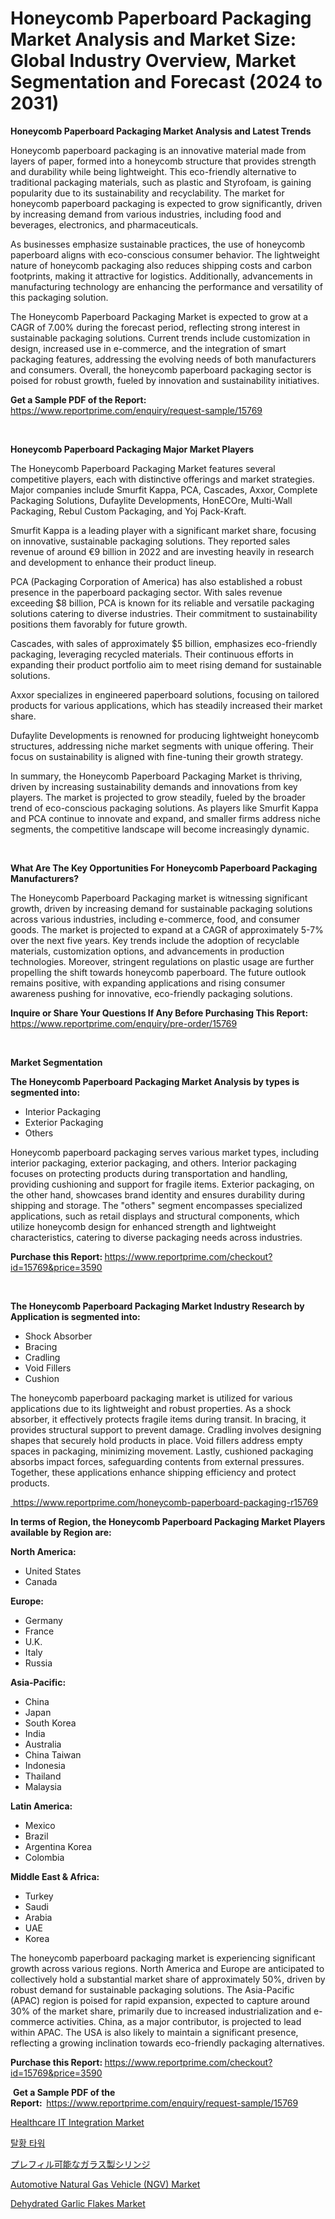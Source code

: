 <p><h1>Honeycomb Paperboard Packaging Market Analysis and Market Size: Global Industry Overview, Market Segmentation and Forecast (2024 to 2031)</h1></p><p><strong>Honeycomb Paperboard Packaging Market Analysis and Latest Trends</strong></p>
<p><p>Honeycomb paperboard packaging is an innovative material made from layers of paper, formed into a honeycomb structure that provides strength and durability while being lightweight. This eco-friendly alternative to traditional packaging materials, such as plastic and Styrofoam, is gaining popularity due to its sustainability and recyclability. The market for honeycomb paperboard packaging is expected to grow significantly, driven by increasing demand from various industries, including food and beverages, electronics, and pharmaceuticals. </p><p>As businesses emphasize sustainable practices, the use of honeycomb paperboard aligns with eco-conscious consumer behavior. The lightweight nature of honeycomb packaging also reduces shipping costs and carbon footprints, making it attractive for logistics. Additionally, advancements in manufacturing technology are enhancing the performance and versatility of this packaging solution. </p><p>The Honeycomb Paperboard Packaging Market is expected to grow at a CAGR of 7.00% during the forecast period, reflecting strong interest in sustainable packaging solutions. Current trends include customization in design, increased use in e-commerce, and the integration of smart packaging features, addressing the evolving needs of both manufacturers and consumers. Overall, the honeycomb paperboard packaging sector is poised for robust growth, fueled by innovation and sustainability initiatives.</p></p>
<p><strong>Get a Sample PDF of the Report:&nbsp;</strong> <a href="https://www.reportprime.com/enquiry/request-sample/15769">https://www.reportprime.com/enquiry/request-sample/15769</a></p>
<p>&nbsp;</p>
<p><strong>Honeycomb Paperboard Packaging Major Market Players</strong></p>
<p><p>The Honeycomb Paperboard Packaging Market features several competitive players, each with distinctive offerings and market strategies. Major companies include Smurfit Kappa, PCA, Cascades, Axxor, Complete Packaging Solutions, Dufaylite Developments, HonECOre, Multi-Wall Packaging, Rebul Custom Packaging, and Yoj Pack-Kraft.</p><p>Smurfit Kappa is a leading player with a significant market share, focusing on innovative, sustainable packaging solutions. They reported sales revenue of around €9 billion in 2022 and are investing heavily in research and development to enhance their product lineup.</p><p>PCA (Packaging Corporation of America) has also established a robust presence in the paperboard packaging sector. With sales revenue exceeding $8 billion, PCA is known for its reliable and versatile packaging solutions catering to diverse industries. Their commitment to sustainability positions them favorably for future growth.</p><p>Cascades, with sales of approximately $5 billion, emphasizes eco-friendly packaging, leveraging recycled materials. Their continuous efforts in expanding their product portfolio aim to meet rising demand for sustainable solutions.</p><p>Axxor specializes in engineered paperboard solutions, focusing on tailored products for various applications, which has steadily increased their market share.</p><p>Dufaylite Developments is renowned for producing lightweight honeycomb structures, addressing niche market segments with unique offering. Their focus on sustainability is aligned with fine-tuning their growth strategy.</p><p>In summary, the Honeycomb Paperboard Packaging Market is thriving, driven by increasing sustainability demands and innovations from key players. The market is projected to grow steadily, fueled by the broader trend of eco-conscious packaging solutions. As players like Smurfit Kappa and PCA continue to innovate and expand, and smaller firms address niche segments, the competitive landscape will become increasingly dynamic.</p></p>
<p>&nbsp;</p>
<p><strong>What Are The Key Opportunities For Honeycomb Paperboard Packaging Manufacturers?</strong></p>
<p><p>The Honeycomb Paperboard Packaging market is witnessing significant growth, driven by increasing demand for sustainable packaging solutions across various industries, including e-commerce, food, and consumer goods. The market is projected to expand at a CAGR of approximately 5-7% over the next five years. Key trends include the adoption of recyclable materials, customization options, and advancements in production technologies. Moreover, stringent regulations on plastic usage are further propelling the shift towards honeycomb paperboard. The future outlook remains positive, with expanding applications and rising consumer awareness pushing for innovative, eco-friendly packaging solutions.</p></p>
<p><strong>Inquire or Share Your Questions If Any Before Purchasing This Report:</strong> <a href="https://www.reportprime.com/enquiry/pre-order/15769">https://www.reportprime.com/enquiry/pre-order/15769</a></p>
<p>&nbsp;</p>
<p><strong>Market Segmentation</strong></p>
<p><strong>The Honeycomb Paperboard Packaging Market Analysis by types is segmented into:</strong></p>
<p><ul><li>Interior Packaging</li><li>Exterior Packaging</li><li>Others</li></ul></p>
<p><p>Honeycomb paperboard packaging serves various market types, including interior packaging, exterior packaging, and others. Interior packaging focuses on protecting products during transportation and handling, providing cushioning and support for fragile items. Exterior packaging, on the other hand, showcases brand identity and ensures durability during shipping and storage. The "others" segment encompasses specialized applications, such as retail displays and structural components, which utilize honeycomb design for enhanced strength and lightweight characteristics, catering to diverse packaging needs across industries.</p></p>
<p><strong>Purchase this Report:&nbsp;</strong><a href="https://www.reportprime.com/checkout?id=15769&price=3590">https://www.reportprime.com/checkout?id=15769&price=3590</a></p>
<p>&nbsp;</p>
<p><strong>The Honeycomb Paperboard Packaging Market Industry Research by Application is segmented into:</strong></p>
<p><ul><li>Shock Absorber</li><li>Bracing</li><li>Cradling</li><li>Void Fillers</li><li>Cushion</li></ul></p>
<p><p>The honeycomb paperboard packaging market is utilized for various applications due to its lightweight and robust properties. As a shock absorber, it effectively protects fragile items during transit. In bracing, it provides structural support to prevent damage. Cradling involves designing shapes that securely hold products in place. Void fillers address empty spaces in packaging, minimizing movement. Lastly, cushioned packaging absorbs impact forces, safeguarding contents from external pressures. Together, these applications enhance shipping efficiency and protect products.</p></p>
<p><a href="https://www.reportprime.com/honeycomb-paperboard-packaging-r15769">&nbsp;https://www.reportprime.com/honeycomb-paperboard-packaging-r15769</a></p>
<p><strong>In terms of Region, the Honeycomb Paperboard Packaging Market Players available by Region are:</strong></p>
<p>
    <p> <strong> North America: </strong>
        <ul>
            <li>United States</li>
            <li>Canada</li>
        </ul>
        </p> 
    <p> <strong> Europe: </strong>
        <ul>
            <li>Germany</li>
            <li>France</li>
            <li>U.K.</li>
            <li>Italy</li>
            <li>Russia</li>
        </ul>
        </p> 
    <p> <strong> Asia-Pacific: </strong>
        <ul>
            <li>China</li>
            <li>Japan</li>
            <li>South Korea</li>
            <li>India</li>
            <li>Australia</li>
            <li>China Taiwan</li>
            <li>Indonesia</li>
            <li>Thailand</li>
            <li>Malaysia</li>
        </ul>
        </p> 
    <p> <strong> Latin America: </strong>
        <ul>
            <li>Mexico</li>
            <li>Brazil</li>
            <li>Argentina Korea</li>
            <li>Colombia</li>
        </ul>
        </p> 
    <p> <strong> Middle East & Africa: </strong>
        <ul>
            <li>Turkey</li>
            <li>Saudi</li>
            <li>Arabia</li>
            <li>UAE</li>
            <li>Korea</li>
        </ul>
    </p>
    </p>
<p><p>The honeycomb paperboard packaging market is experiencing significant growth across various regions. North America and Europe are anticipated to collectively hold a substantial market share of approximately 50%, driven by robust demand for sustainable packaging solutions. The Asia-Pacific (APAC) region is poised for rapid expansion, expected to capture around 30% of the market share, primarily due to increased industrialization and e-commerce activities. China, as a major contributor, is projected to lead within APAC. The USA is also likely to maintain a significant presence, reflecting a growing inclination towards eco-friendly packaging alternatives.</p></p>
<p><strong>Purchase this Report: </strong><a href="https://www.reportprime.com/checkout?id=15769&price=3590">https://www.reportprime.com/checkout?id=15769&price=3590</a></p>
<p>&nbsp;<strong>Get a Sample PDF of the Report:&nbsp;&nbsp;</strong><a href="https://www.reportprime.com/enquiry/request-sample/15769">https://www.reportprime.com/enquiry/request-sample/15769</a></p>
<p><strong></strong></p>
<p><p><a href="https://github.com/WillowBruen/Market-Research-Report-List-1/blob/main/healthcare-it-integration-market.md">Healthcare IT Integration Market</a></p><p><a href="https://medium.com/@conradkirrlin76575/%EC%84%B8%EA%B3%84-%ED%83%88%ED%99%A9%ED%83%91-%EC%8B%9C%EC%9E%A5-%ED%8A%B8%EB%A0%8C%EB%93%9C-%EB%B6%84%EC%84%9D-%EB%B0%8F-%ED%96%A5%ED%9B%84-%EC%84%B1%EC%9E%A5-%EC%A0%84%EB%A7%9D-2024-2031-6a648db25f32">탈황 타워</a></p><p><a href="https://medium.com/@jolyongue8huy/pre-fillable-glass-syringes-market-%E3%81%AF-%E3%82%B3%E3%82%B9%E3%83%88%E7%AE%A1%E7%90%86%E3%81%A8%E5%8A%B9%E7%8E%87%E5%90%91%E4%B8%8A%E3%82%92%E5%84%AA%E5%85%88%E3%81%97%E3%81%BE%E3%81%99-%E3%81%95%E3%82%89%E3%81%AB-%E5%A0%B1%E5%91%8A%E6%9B%B8%E3%81%AF%E5%B8%82%E5%A0%B4%E3%81%AE%E9%9C%80%E8%A6%81%E9%9D%A2%E3%81%A8%E4%BE%9B%E7%B5%A6%E9%9D%A2%E3%81%AE%E4%B8%A1%E6%96%B9%E3%82%92%E3%82%AB%E3%83%90%E3%83%BC%E3%81%97%E3%81%A6%E3%81%84%E3%81%BE%E3%81%99-4db4abbfd195">プレフィル可能なガラス製シリンジ</a></p><p><a href="https://issuu.com/reportprime-2/docs/automotive-natural-gas-vehicle-ngv-_7fff2b803c2b5b">Automotive Natural Gas Vehicle (NGV) Market</a></p><p><a href="https://www.linkedin.com/pulse/how-regional-global-trends-shaping-dehydrated-garlic-flakes-hwcse?trackingId=sTwsxYanTDSEhjceAgq8GA%3D%3D">Dehydrated Garlic Flakes Market</a></p></p>